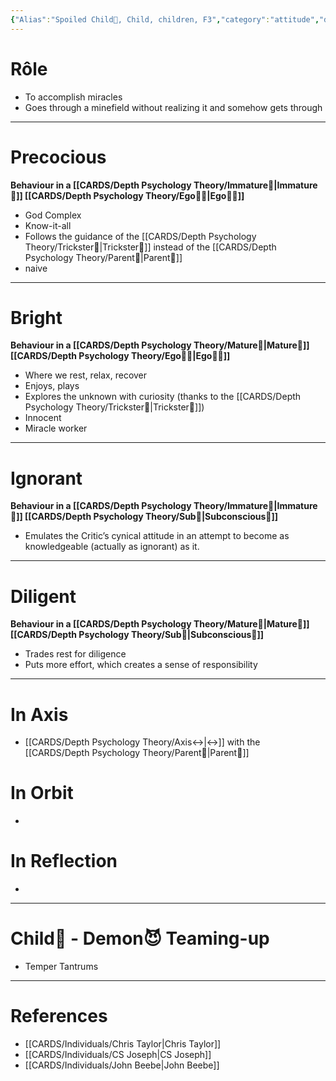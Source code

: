 ```yaml
---
{"Alias":"Spoiled Child🥳, Child, children, F3","category":"attitude","dg-publish":true,"permalink":"/cards/depth-psychology-theory/child/","dgPassFrontmatter":true,"noteIcon":"1","created":"2023-01-05T14:31:26.323+01:00","updated":"2023-05-24T14:34:09.117+02:00"}
---
```


# Rôle 
- To accomplish miracles 
- Goes through a minefield without realizing it and somehow gets through 
---
# Precocious
**Behaviour in a [[CARDS/Depth Psychology Theory/Immature🐇\|Immature🐇]] [[CARDS/Depth Psychology Theory/Ego🙋‍♂️\|Ego🙋‍♂️]]** 
- God Complex 
- Know-it-all 
- Follows the guidance of the [[CARDS/Depth Psychology Theory/Trickster🤡\|Trickster🤡]] instead of the [[CARDS/Depth Psychology Theory/Parent🤨\|Parent🤨]]   
- naive 
---
# Bright
**Behaviour in a [[CARDS/Depth Psychology Theory/Mature🐢\|Mature🐢]] [[CARDS/Depth Psychology Theory/Ego🙋‍♂️\|Ego🙋‍♂️]]** 
- Where we rest, relax, recover 
- Enjoys, plays 
- Explores the unknown with curiosity (thanks to the [[CARDS/Depth Psychology Theory/Trickster🤡\|Trickster🤡]])
- Innocent 
- Miracle worker  
---
# Ignorant 
**Behaviour in a [[CARDS/Depth Psychology Theory/Immature🐇\|Immature🐇]] [[CARDS/Depth Psychology Theory/Sub🤸\|Subconscious🤸]]** 
- Emulates the Critic’s cynical attitude in an attempt to become as knowledgeable (actually as ignorant) as it. 
---
# Diligent
**Behaviour in a [[CARDS/Depth Psychology Theory/Mature🐢\|Mature🐢]] [[CARDS/Depth Psychology Theory/Sub🤸\|Subconscious🤸]]** 
- Trades rest for diligence 
- Puts more effort, which creates a sense of responsibility  

---
# In Axis 
- [[CARDS/Depth Psychology Theory/Axis↔️\|↔️]] with the [[CARDS/Depth Psychology Theory/Parent🤨\|Parent🤨]] 

# In Orbit 
- 
# In Reflection 
- 
---
# Child👼 - Demon😈 Teaming-up 
- Temper Tantrums 

--- 
# References 
- [[CARDS/Individuals/Chris Taylor\|Chris Taylor]]
- [[CARDS/Individuals/CS Joseph\|CS Joseph]] 
- [[CARDS/Individuals/John Beebe\|John Beebe]] 
